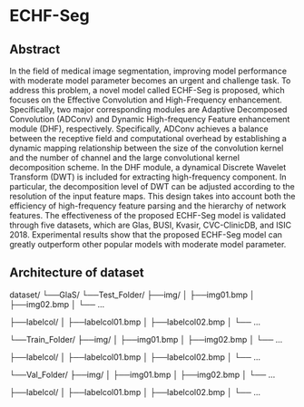 # ECHF-Seg

## Abstract
In the field of medical image segmentation, improving model performance with moderate model parameter becomes an urgent and challenge task. To address this problem, a novel model called ECHF-Seg is proposed, which focuses on the Effective Convolution and High-Frequency enhancement. Specifically, two major corresponding modules are Adaptive Decomposed Convolution (ADConv) and Dynamic High-frequency Feature enhancement module (DHF), respectively. Specifically, ADConv achieves a balance between the receptive field and computational overhead by establishing a dynamic mapping relationship between the size of the convolution kernel and the number of channel and the large convolutional kernel decomposition scheme. In the DHF module, a dynamical Discrete Wavelet Transform (DWT) is included for extracting high-frequency component. In particular, the decomposition level of DWT can be adjusted according to the resolution of the input feature maps. This design takes into account both the efficiency of high-frequency feature parsing and the hierarchy of network features. The effectiveness of the proposed ECHF-Seg model is validated through five datasets, which are Glas, BUSI, Kvasir, CVC-ClinicDB, and ISIC 2018. Experimental results show that the proposed ECHF-Seg model can greatly outperform other popular models with moderate model parameter.

## Architecture of dataset
dataset/
└──GlaS/
└──Test_Folder/
├──img/
│ ├──img01.bmp
│ ├──img02.bmp
│ └── ...

├──labelcol/
│ ├──labelcol01.bmp
│ ├──labelcol02.bmp
│ └── ...

└──Train_Folder/
├──img/
│ ├──img01.bmp
│ ├──img02.bmp
│ └── ...

├──labelcol/
│ ├──labelcol01.bmp
│ ├──labelcol02.bmp
│ └── ...

└──Val_Folder/
├──img/
│ ├──img01.bmp
│ ├──img02.bmp
│ └── ...

├──labelcol/
│ ├──labelcol01.bmp
│ ├──labelcol02.bmp
│ └── ...
